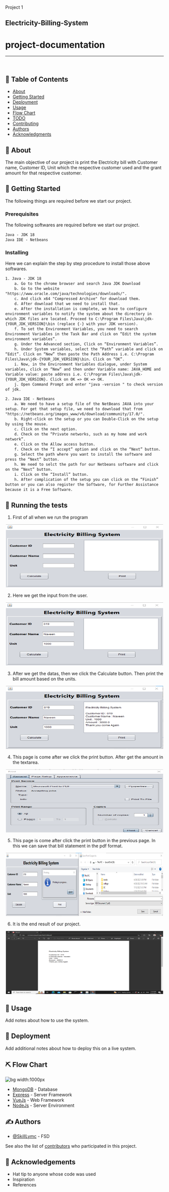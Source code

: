 Project 1 
## Electricity-Billing-System

# project-documentation

---

<p align="center"> 
    <br> 
</p>

## 📝 Table of Contents
- [About](#about)
- [Getting Started](#getting_started)
- [Deployment](#deployment)
- [Usage](#usage)
- [Flow Chart](#flowchart)
- [TODO](../TODO.md)
- [Contributing](../CONTRIBUTING.md)
- [Authors](#authors)
- [Acknowledgments](#acknowledgement)

## 🧐 About <a name = "about"></a>
The main objective of our project is print the Electricity bill with Customer name, Customer ID, Unit which the respective customer used and the grant amount for that respective customer.

## 🏁 Getting Started <a name = "getting_started"></a>
The following things are required before we start our project.

### Prerequisites
The following softwares are required before we start our project.

```
Java - JDK 18
Java IDE - Netbeans
```

### Installing
Here we can explain the step by step procedure to install those above softwares.

```
1. Java - JDK 18
    a. Go to the chrome browser and search Java JDK Download
    b. Go to the website "https://www.oracle.com/java/technologies/downloads/".
    c. And click x64 "Compressed Archive" for download them.
    d. After download that we need to install that.
    e. After the installation is complete, we have to configure environment variables to notify the system about the directory in which JDK files are located. Proceed to C:\Program Files\Java\jdk-{YOUR_JDK_VERSION}\bin (replace {-} with your JDK version).
    f. To set the Environment Variables, you need to search Environment Variables in the Task Bar and click on “Edit the system environment variables”.
    g. Under the Advanced section, Click on “Environment Variables”.
    h. Under System variables, select the “Path” variable and click on “Edit”. Click on “New” then paste the Path Address i.e. C:\Program Files\Java\jdk-{YOUR_JDK_VERSION}\bin. Click on “OK”.
    i. Now, in the Environment Variables dialogue, under System variables, click on “New” and then under Variable name: JAVA_HOME and Variable value: paste address i.e. C:\Program Files\Java\jdk-{YOUR_JDK_VERSION}. Click on OK => OK => OK.
    j. Open Command Prompt and enter "java -version " to check version of jdk.
```
```
2. Java IDE - Netbeans
    a. We need to have a setup file of the NetBeans JAVA into your setup. For get that setup file, we need to download that from "https://netbeans.org/images_www/v6/download/community/17.0/".
    b. Right-click on the setup or you can Double-Click on the setup by using the mouse.
    c. Click on the next option.
    d. Check on the “Private networks, such as my home and work network”.
    e. Click on the Allow access button.
    f. Check on the “I accept” option and click on the “Next” button.
    g. Select the path where you want to install the software and press the “Next” button.
    h. We need to selct the path for our Netbeans software and click on the “Next” button.
    i. Click on the “Install” button.
    h. After complication of the setup you can click on the “Finish” button or you can also register the Software, for Further Assistance because it is a Free Software.
```


## 🔧 Running the tests <a name = "tests"></a>
1. First of all when we run the program
<p align="center">
  <a href="" rel="noopener">
 <img width=500px height=200px src="StartPage.png" alt="Project logo"></a>
</p>

2. Here we get the input from the user.
<p align="center">
  <a href="" rel="noopener">
 <img width=500px height=200px src="UserInput.png" alt="Project logo"></a>
</p>

3. After we get the datas, then we click the Calculate button.
Then print the bill amount based on the units.
<p align="center">
  <a href="" rel="noopener">
 <img width=500px height=200px src="Calculate.png" alt="Project logo"></a>
</p>

4. This page is come after we click the print button. After get 
the amount in the textarea.
<p align="center">
  <a href="" rel="noopener">
 <img width=500px height=200px src="PrintMenu.png" alt="Project logo"></a>
</p>

5. This page is come after click the print button in the previous 
page. In this we can save that bill statement in the pdf format.
<p align="center">
  <a href="" rel="noopener">
 <img width=500px height=200px src="SaveasPdf.png" alt="Project logo"></a>
</p>

6. It is the end result of our project.
<p align="center">
  <a href="" rel="noopener">
 <img width=500px height=200px src="Endresult.png" alt="Project logo"></a>
</p>

## 🎈 Usage <a name="usage"></a>
Add notes about how to use the system.

## 🚀 Deployment <a name = "deployment"></a>
Add additional notes about how to deploy this on a live system.

## ⛏️ Flow Chart <a name = "flowchart"></a>

![bg width:1000px](./swagindiaflowchart.png)

- [MongoDB](https://www.mongodb.com/) - Database
- [Express](https://expressjs.com/) - Server Framework
- [VueJs](https://vuejs.org/) - Web Framework
- [NodeJs](https://nodejs.org/en/) - Server Environment

## ✍️ Authors <a name = "authors"></a>
- [@SkillLymc](https://github.com/kylelobo) - FSD

See also the list of [contributors](https://github.com/kylelobo/The-Documentation-Compendium/contributors) who participated in this project.

## 🎉 Acknowledgements <a name = "acknowledgement"></a>
- Hat tip to anyone whose code was used
- Inspiration
- References
